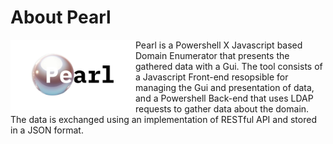 <h1>About Pearl</h1>

<img src="https://github.com/michelangelosplinter/pearl/blob/main/Resources/Pearl_Logo.png" width=200 align=left>

Pearl is a Powershell X Javascript based Domain Enumerator that presents the gathered data with a Gui. The tool consists of a Javascript Front-end resopsible for managing the Gui and presentation of data, and a Powershell Back-end that uses LDAP requests to gather data about the domain. The data is exchanged using an implementation of RESTful API and stored in a JSON format.
